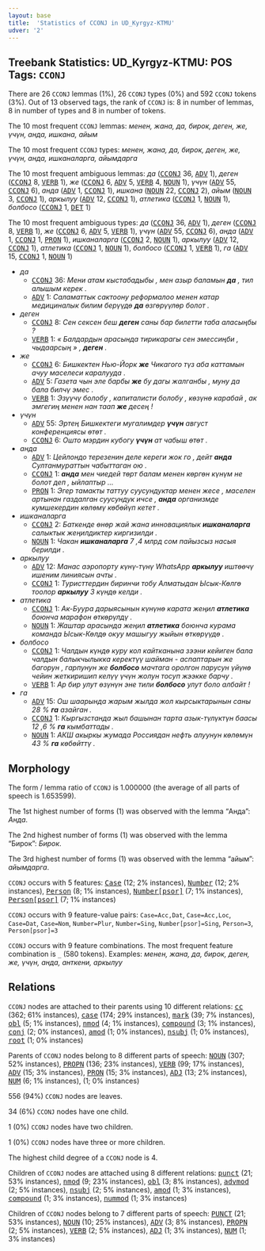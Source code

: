 ```yaml
---
layout: base
title:  'Statistics of CCONJ in UD_Kyrgyz-KTMU'
udver: '2'
---
```


## Treebank Statistics: UD_Kyrgyz-KTMU: POS Tags: `CCONJ`

There are 26 `CCONJ` lemmas (1%), 26 `CCONJ` types (0%) and 592 `CCONJ` tokens (3%).
Out of 13 observed tags, the rank of `CCONJ` is: 8 in number of lemmas, 8 in number of types and 8 in number of tokens.

The 10 most frequent `CCONJ` lemmas: <em>менен, жана, да, бирок, деген, же, үчүн, анда, ишкана, айым</em>

The 10 most frequent `CCONJ` types:  <em>менен, жана, да, бирок, деген, же, үчүн, анда, ишканаларга, айымдарга</em>

The 10 most frequent ambiguous lemmas: <em>да</em> (<tt><a href="ky_ktmu-pos-CCONJ.html">CCONJ</a></tt> 36, <tt><a href="ky_ktmu-pos-ADV.html">ADV</a></tt> 1), <em>деген</em> (<tt><a href="ky_ktmu-pos-CCONJ.html">CCONJ</a></tt> 8, <tt><a href="ky_ktmu-pos-VERB.html">VERB</a></tt> 1), <em>же</em> (<tt><a href="ky_ktmu-pos-CCONJ.html">CCONJ</a></tt> 6, <tt><a href="ky_ktmu-pos-ADV.html">ADV</a></tt> 5, <tt><a href="ky_ktmu-pos-VERB.html">VERB</a></tt> 4, <tt><a href="ky_ktmu-pos-NOUN.html">NOUN</a></tt> 1), <em>үчүн</em> (<tt><a href="ky_ktmu-pos-ADV.html">ADV</a></tt> 55, <tt><a href="ky_ktmu-pos-CCONJ.html">CCONJ</a></tt> 6), <em>анда</em> (<tt><a href="ky_ktmu-pos-ADV.html">ADV</a></tt> 1, <tt><a href="ky_ktmu-pos-CCONJ.html">CCONJ</a></tt> 1), <em>ишкана</em> (<tt><a href="ky_ktmu-pos-NOUN.html">NOUN</a></tt> 22, <tt><a href="ky_ktmu-pos-CCONJ.html">CCONJ</a></tt> 2), <em>айым</em> (<tt><a href="ky_ktmu-pos-NOUN.html">NOUN</a></tt> 3, <tt><a href="ky_ktmu-pos-CCONJ.html">CCONJ</a></tt> 1), <em>аркылуу</em> (<tt><a href="ky_ktmu-pos-ADV.html">ADV</a></tt> 12, <tt><a href="ky_ktmu-pos-CCONJ.html">CCONJ</a></tt> 1), <em>атлетика</em> (<tt><a href="ky_ktmu-pos-CCONJ.html">CCONJ</a></tt> 1, <tt><a href="ky_ktmu-pos-NOUN.html">NOUN</a></tt> 1), <em>болбосо</em> (<tt><a href="ky_ktmu-pos-CCONJ.html">CCONJ</a></tt> 1, <tt><a href="ky_ktmu-pos-DET.html">DET</a></tt> 1)

The 10 most frequent ambiguous types:  <em>да</em> (<tt><a href="ky_ktmu-pos-CCONJ.html">CCONJ</a></tt> 36, <tt><a href="ky_ktmu-pos-ADV.html">ADV</a></tt> 1), <em>деген</em> (<tt><a href="ky_ktmu-pos-CCONJ.html">CCONJ</a></tt> 8, <tt><a href="ky_ktmu-pos-VERB.html">VERB</a></tt> 1), <em>же</em> (<tt><a href="ky_ktmu-pos-CCONJ.html">CCONJ</a></tt> 6, <tt><a href="ky_ktmu-pos-ADV.html">ADV</a></tt> 5, <tt><a href="ky_ktmu-pos-VERB.html">VERB</a></tt> 1), <em>үчүн</em> (<tt><a href="ky_ktmu-pos-ADV.html">ADV</a></tt> 55, <tt><a href="ky_ktmu-pos-CCONJ.html">CCONJ</a></tt> 6), <em>анда</em> (<tt><a href="ky_ktmu-pos-ADV.html">ADV</a></tt> 1, <tt><a href="ky_ktmu-pos-CCONJ.html">CCONJ</a></tt> 1, <tt><a href="ky_ktmu-pos-PRON.html">PRON</a></tt> 1), <em>ишканаларга</em> (<tt><a href="ky_ktmu-pos-CCONJ.html">CCONJ</a></tt> 2, <tt><a href="ky_ktmu-pos-NOUN.html">NOUN</a></tt> 1), <em>аркылуу</em> (<tt><a href="ky_ktmu-pos-ADV.html">ADV</a></tt> 12, <tt><a href="ky_ktmu-pos-CCONJ.html">CCONJ</a></tt> 1), <em>атлетика</em> (<tt><a href="ky_ktmu-pos-CCONJ.html">CCONJ</a></tt> 1, <tt><a href="ky_ktmu-pos-NOUN.html">NOUN</a></tt> 1), <em>болбосо</em> (<tt><a href="ky_ktmu-pos-CCONJ.html">CCONJ</a></tt> 1, <tt><a href="ky_ktmu-pos-VERB.html">VERB</a></tt> 1), <em>га</em> (<tt><a href="ky_ktmu-pos-ADV.html">ADV</a></tt> 15, <tt><a href="ky_ktmu-pos-CCONJ.html">CCONJ</a></tt> 1, <tt><a href="ky_ktmu-pos-NOUN.html">NOUN</a></tt> 1)


* <em>да</em>
  * <tt><a href="ky_ktmu-pos-CCONJ.html">CCONJ</a></tt> 36: <em>Мени атам кыстабадыбы , мен азыр баламын <b>да</b> , тил алышым керек .</em>
  * <tt><a href="ky_ktmu-pos-ADV.html">ADV</a></tt> 1: <em>Саламаттык сактоону реформалоо менен катар медициналык билим берүүдө <b>да</b> өзгөрүүлөр болот .</em>
* <em>деген</em>
  * <tt><a href="ky_ktmu-pos-CCONJ.html">CCONJ</a></tt> 8: <em>Сен сексен беш <b>деген</b> саны бар билетти таба аласыңбы ?</em>
  * <tt><a href="ky_ktmu-pos-VERB.html">VERB</a></tt> 1: <em>« Балдардын арасында тирикарагы сен эмессиңби , чыдаарсың » , <b>деген</b> .</em>
* <em>же</em>
  * <tt><a href="ky_ktmu-pos-CCONJ.html">CCONJ</a></tt> 6: <em>Бишкектен Нью-Йорк <b>же</b> Чикагого түз аба каттамын ачуу маселеси каралууда .</em>
  * <tt><a href="ky_ktmu-pos-ADV.html">ADV</a></tt> 5: <em>Газета чын эле барбы <b>же</b> бу дагы жалганбы , муну да бала билчү эмес .</em>
  * <tt><a href="ky_ktmu-pos-VERB.html">VERB</a></tt> 1: <em>Эзүүчү болобу , капиталисти болобу , көзүнө карабай , ак эмгегиң менен нан таап <b>же</b> десең !</em>
* <em>үчүн</em>
  * <tt><a href="ky_ktmu-pos-ADV.html">ADV</a></tt> 55: <em>Эртең Бишкектеги мугалимдер <b>үчүн</b> август конференциясы өтөт .</em>
  * <tt><a href="ky_ktmu-pos-CCONJ.html">CCONJ</a></tt> 6: <em>Ошто мэрдин кубогу <b>үчүн</b> ат чабыш өтөт .</em>
* <em>анда</em>
  * <tt><a href="ky_ktmu-pos-ADV.html">ADV</a></tt> 1: <em>Цейлондо терезенин деле кереги жок го , дейт <b>анда</b> Султанмураттын чабыттаган ою .</em>
  * <tt><a href="ky_ktmu-pos-CCONJ.html">CCONJ</a></tt> 1: <em><b>анда</b> мен чиедей төрт балам менен көргөн күнүм не болот деп , ыйлаптыр ...</em>
  * <tt><a href="ky_ktmu-pos-PRON.html">PRON</a></tt> 1: <em>Эгер тамакты таттуу суусундуктар менен жесе , маселен артынан газдалган суусундук ичсе , <b>анда</b> организмде кумшекердин көлөмү көбөйүп кетет .</em>
* <em>ишканаларга</em>
  * <tt><a href="ky_ktmu-pos-CCONJ.html">CCONJ</a></tt> 2: <em>Баткенде өнөр жай жана инновациялык <b>ишканаларга</b> салыктык жеңилдиктер киргизилди .</em>
  * <tt><a href="ky_ktmu-pos-NOUN.html">NOUN</a></tt> 1: <em>Чакан <b>ишканаларга</b> 7 ,4 млрд сом пайызсыз насыя берилди .</em>
* <em>аркылуу</em>
  * <tt><a href="ky_ktmu-pos-ADV.html">ADV</a></tt> 12: <em>Манас аэропорту күнү-түнү WhatsApp <b>аркылуу</b> иштөөчү ишеним линиясын ачты .</em>
  * <tt><a href="ky_ktmu-pos-CCONJ.html">CCONJ</a></tt> 1: <em>Туристтердин биринчи тобу Алматыдан Ысык-Көлгө тоолор <b>аркылуу</b> 3 күндө келди .</em>
* <em>атлетика</em>
  * <tt><a href="ky_ktmu-pos-CCONJ.html">CCONJ</a></tt> 1: <em>Ак-Буура дарыясынын күнүнө карата жеңил <b>атлетика</b> боюнча марафон өткөрүлдү .</em>
  * <tt><a href="ky_ktmu-pos-NOUN.html">NOUN</a></tt> 1: <em>Жаштар арасында жеңил <b>атлетика</b> боюнча курама команда Ысык-Көлдө окуу машыгуу жыйын өткөрүүдө .</em>
* <em>болбосо</em>
  * <tt><a href="ky_ktmu-pos-CCONJ.html">CCONJ</a></tt> 1: <em>Чалдын күндө куру кол кайтканына зээни кейиген бала чалдын балыкчылыкка керектүү шайман - аспаптарын же багорун , гарпунун же <b>болбосо</b> мачтага оролгон парусун үйүнө чейин жеткиришип келүү үчүн жолун тосуп жээкке барчу .</em>
  * <tt><a href="ky_ktmu-pos-VERB.html">VERB</a></tt> 1: <em>Ар бир улут өзүнүн эне тили <b>болбосо</b> улут боло албайт !</em>
* <em>га</em>
  * <tt><a href="ky_ktmu-pos-ADV.html">ADV</a></tt> 15: <em>Ош шаарында жарым жылда жол кырсыктарынын саны 28 % <b>га</b> азайган .</em>
  * <tt><a href="ky_ktmu-pos-CCONJ.html">CCONJ</a></tt> 1: <em>Кыргызстанда жыл башынан тарта азык-түлүктүн баасы 12 ,6 % <b>га</b> кымбаттады .</em>
  * <tt><a href="ky_ktmu-pos-NOUN.html">NOUN</a></tt> 1: <em>АКШ акыркы жумада Россиядан нефть алуунун көлөмүн 43 % <b>га</b> көбөйттү .</em>

## Morphology

The form / lemma ratio of `CCONJ` is 1.000000 (the average of all parts of speech is 1.653599).

The 1st highest number of forms (1) was observed with the lemma “Анда”: <em>Анда</em>.

The 2nd highest number of forms (1) was observed with the lemma “Бирок”: <em>Бирок</em>.

The 3rd highest number of forms (1) was observed with the lemma “айым”: <em>айымдарга</em>.

`CCONJ` occurs with 5 features: <tt><a href="ky_ktmu-feat-Case.html">Case</a></tt> (12; 2% instances), <tt><a href="ky_ktmu-feat-Number.html">Number</a></tt> (12; 2% instances), <tt><a href="ky_ktmu-feat-Person.html">Person</a></tt> (8; 1% instances), <tt><a href="ky_ktmu-feat-Number-psor.html">Number[psor]</a></tt> (7; 1% instances), <tt><a href="ky_ktmu-feat-Person-psor.html">Person[psor]</a></tt> (7; 1% instances)

`CCONJ` occurs with 9 feature-value pairs: `Case=Acc,Dat`, `Case=Acc,Loc`, `Case=Dat`, `Case=Nom`, `Number=Plur`, `Number=Sing`, `Number[psor]=Sing`, `Person=3`, `Person[psor]=3`

`CCONJ` occurs with 9 feature combinations.
The most frequent feature combination is `_` (580 tokens).
Examples: <em>менен, жана, да, бирок, деген, же, үчүн, анда, анткени, аркылуу</em>


## Relations

`CCONJ` nodes are attached to their parents using 10 different relations: <tt><a href="ky_ktmu-dep-cc.html">cc</a></tt> (362; 61% instances), <tt><a href="ky_ktmu-dep-case.html">case</a></tt> (174; 29% instances), <tt><a href="ky_ktmu-dep-mark.html">mark</a></tt> (39; 7% instances), <tt><a href="ky_ktmu-dep-obl.html">obl</a></tt> (5; 1% instances), <tt><a href="ky_ktmu-dep-nmod.html">nmod</a></tt> (4; 1% instances), <tt><a href="ky_ktmu-dep-compound.html">compound</a></tt> (3; 1% instances), <tt><a href="ky_ktmu-dep-conj.html">conj</a></tt> (2; 0% instances), <tt><a href="ky_ktmu-dep-amod.html">amod</a></tt> (1; 0% instances), <tt><a href="ky_ktmu-dep-nsubj.html">nsubj</a></tt> (1; 0% instances), <tt><a href="ky_ktmu-dep-root.html">root</a></tt> (1; 0% instances)

Parents of `CCONJ` nodes belong to 8 different parts of speech: <tt><a href="ky_ktmu-pos-NOUN.html">NOUN</a></tt> (307; 52% instances), <tt><a href="ky_ktmu-pos-PROPN.html">PROPN</a></tt> (136; 23% instances), <tt><a href="ky_ktmu-pos-VERB.html">VERB</a></tt> (99; 17% instances), <tt><a href="ky_ktmu-pos-ADV.html">ADV</a></tt> (15; 3% instances), <tt><a href="ky_ktmu-pos-PRON.html">PRON</a></tt> (15; 3% instances), <tt><a href="ky_ktmu-pos-ADJ.html">ADJ</a></tt> (13; 2% instances), <tt><a href="ky_ktmu-pos-NUM.html">NUM</a></tt> (6; 1% instances),  (1; 0% instances)

556 (94%) `CCONJ` nodes are leaves.

34 (6%) `CCONJ` nodes have one child.

1 (0%) `CCONJ` nodes have two children.

1 (0%) `CCONJ` nodes have three or more children.

The highest child degree of a `CCONJ` node is 4.

Children of `CCONJ` nodes are attached using 8 different relations: <tt><a href="ky_ktmu-dep-punct.html">punct</a></tt> (21; 53% instances), <tt><a href="ky_ktmu-dep-nmod.html">nmod</a></tt> (9; 23% instances), <tt><a href="ky_ktmu-dep-obl.html">obl</a></tt> (3; 8% instances), <tt><a href="ky_ktmu-dep-advmod.html">advmod</a></tt> (2; 5% instances), <tt><a href="ky_ktmu-dep-nsubj.html">nsubj</a></tt> (2; 5% instances), <tt><a href="ky_ktmu-dep-amod.html">amod</a></tt> (1; 3% instances), <tt><a href="ky_ktmu-dep-compound.html">compound</a></tt> (1; 3% instances), <tt><a href="ky_ktmu-dep-nummod.html">nummod</a></tt> (1; 3% instances)

Children of `CCONJ` nodes belong to 7 different parts of speech: <tt><a href="ky_ktmu-pos-PUNCT.html">PUNCT</a></tt> (21; 53% instances), <tt><a href="ky_ktmu-pos-NOUN.html">NOUN</a></tt> (10; 25% instances), <tt><a href="ky_ktmu-pos-ADV.html">ADV</a></tt> (3; 8% instances), <tt><a href="ky_ktmu-pos-PROPN.html">PROPN</a></tt> (2; 5% instances), <tt><a href="ky_ktmu-pos-VERB.html">VERB</a></tt> (2; 5% instances), <tt><a href="ky_ktmu-pos-ADJ.html">ADJ</a></tt> (1; 3% instances), <tt><a href="ky_ktmu-pos-NUM.html">NUM</a></tt> (1; 3% instances)

